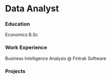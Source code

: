 # Data Analyst

### Education
Economics B.Sc

### Work Experience
Business Intelligence Analysis @ Fintrak Software 

### Projects 
